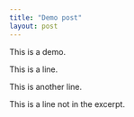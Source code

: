 ```yaml
---
title: "Demo post"
layout: post
---
```

This is a demo.

This is a line.

This is another line.

<!--more-->

This is a line not in the excerpt.
